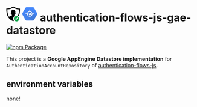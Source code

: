 # <img src="images/favicon.ico" alt="logo" height="40"/> <img src="images/google_appengine_logo.png" alt="logo" height="40"/>  authentication-flows-js-gae-datastore

[![npm Package](https://img.shields.io/npm/v/authentication-flows-js-gae-datastore.svg?style=flat-square)](https://www.npmjs.org/package/authentication-flows-js-gae-datastore)

This project is a **Google AppEngine Datastore implementation** for `AuthenticationAccountRepository` of 
[authentication-flows-js](https://github.com/OhadR/authentication-flows-js).


## environment variables

none!


